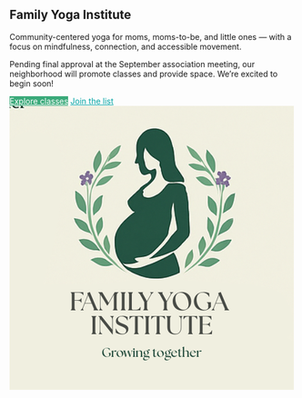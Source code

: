 
<html lang="en">
<head>
  <meta charset="UTF-8" />
  <meta name="viewport" content="width=device-width, initial-scale=1" />
  <title>Family Yoga Institute – Growing Together</title>
  <meta name="description" content="Family Yoga Institute (FYI): Community-centered yoga for moms, moms-to-be, and little ones." />
  <script src="https://cdn.tailwindcss.com"></script>
  <style>
    :root{
      --fyi-green:#3BAA7A;
      --fyi-teal:#00A3A3;
      --fyi-purple:#7C4DFF;
    }
    .btn{ @apply px-5 py-3 rounded-2xl font-medium transition; }
    .btn-primary{ background:var(--fyi-green); color:white; }
    .btn-outline{ @apply border; border-color:var(--fyi-teal); color:var(--fyi-teal); }
    .btn-outline:hover{ background:var(--fyi-teal); color:white; }
  </style>
</head>
<body class="min-h-screen bg-gradient-to-b from-teal-50 via-white to-purple-50 text-slate-800">

  <!-- HERO -->
  <section class="relative overflow-hidden">
    <div class="absolute inset-0 opacity-20 pointer-events-none" aria-hidden>
      <div class="absolute -top-24 -right-24 w-96 h-96 rounded-full" style="background:var(--fyi-purple); filter:blur(36px);"></div>
      <div class="absolute -bottom-24 -left-24 w-96 h-96 rounded-full" style="background:var(--fyi-teal); filter:blur(36px);"></div>
    </div>
    <div class="mx-auto max-w-6xl px-6 py-16 md:py-24 grid md:grid-cols-2 gap-10 items-center">
      <div>
        <h1 class="text-4xl md:text-5xl font-bold tracking-tight text-slate-900">Family Yoga Institute</h1>
        <p class="mt-4 text-lg text-slate-600">Community-centered yoga for moms, moms-to-be, and little ones — with a focus on mindfulness, connection, and accessible movement.</p>
        <p class="mt-3 text-sm text-slate-500">Pending final approval at the September association meeting, our neighborhood will promote classes and provide space. We’re excited to begin soon!</p>
        <div class="mt-6 flex flex-wrap gap-3">
          <a href="#classes" class="btn btn-primary">Explore classes</a>
          <a href="#signup" class="btn btn-outline">Join the list</a>
        </div>
      </div>
      <div class="relative flex items-center justify-center">
        <img src="logo.png" alt="Family Yoga Institute Logo" class="rounded-full shadow-lg max-h-72 max-w-full">
      </div>
    </div>
  </section>

  <!-- HIGHLIGHTS -->
  <!-- rest of code stays the same -->

  <script>
    const SETTINGS = {
      googleForm: 'https://forms.gle/your-form-id',
      email: 'auntie.mary@example.com',
      phone: '(555) 555-5555',
      location: 'Neighborhood Community Center, 123 Willow Lane, Your Town, ST',
    };
    document.getElementById('fyi-form').href = SETTINGS.googleForm;
    document.getElementById('fyi-email').href = 'mailto:' + SETTINGS.email;
    document.getElementById('fyi-email').textContent = SETTINGS.email;
    document.getElementById('fyi-phone').href = 'tel:' + SETTINGS.phone;
    document.getElementById('fyi-phone').textContent = SETTINGS.phone;
    document.getElementById('fyi-location').textContent = SETTINGS.location;
    document.getElementById('fyi-location-footer').textContent = SETTINGS.location;
    document.getElementById('year').textContent = new Date().getFullYear();
  </script>
</body>
</html>

